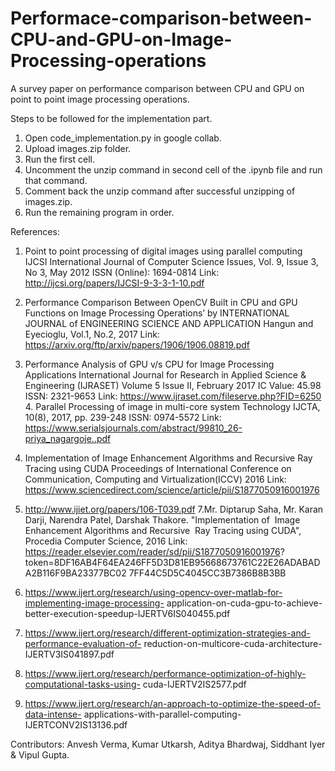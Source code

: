 # Performace-comparison-between-CPU-and-GPU-on-Image-Processing-operations
A survey paper on performance comparison between CPU and GPU on point to point image processing operations.

Steps to be followed for the implementation part.
1. Open code_implementation.py in google collab.
2. Upload images.zip folder.
3. Run the first cell.
4. Uncomment the unzip command in second cell of the .ipynb file and run that command.
5. Comment back the unzip command after successful unzipping of images.zip.
6. Run the remaining program in order.

References:
1. Point to point processing of digital images using parallel computing
IJCSI International Journal of Computer Science Issues, Vol. 9, Issue 3, No 3, May 2012 ISSN (Online): 1694-0814
Link: http://ijcsi.org/papers/IJCSI-9-3-3-1-10.pdf
2. Performance Comparison Between OpenCV Built in CPU and GPU Functions on Image Processing Operations’ by INTERNATIONAL JOURNAL of ENGINEERING SCIENCE AND APPLICATION Hangun and Eyecioglu, Vol.1, No.2, 2017
    Link: https://arxiv.org/ftp/arxiv/papers/1906/1906.08819.pdf
3. Performance Analysis of GPU v/s CPU for Image Processing Applications
International Journal for Research in Applied Science & Engineering (IJRASET)
Volume 5 Issue II, February 2017 IC Value: 45.98 ISSN: 2321-9653
Link: https://www.ijraset.com/fileserve.php?FID=6250 4. Parallel Processing of image in multi-core system
Technology
  IJCTA, 10(8), 2017, pp. 239-248 ISSN: 0974-5572
Link: https://www.serialsjournals.com/abstract/99810_26-priya_nagargoje..pdf
5. Implementation of Image Enhancement Algorithms and Recursive Ray Tracing using CUDA Proceedings of International Conference on Communication, Computing and Virtualization(ICCV) 2016
Link: https://www.sciencedirect.com/science/article/pii/S1877050916001976
6. http://www.ijiet.org/papers/106-T039.pdf
7.Mr. Diptarup Saha, Mr. Karan Darji, Narendra Patel, Darshak Thakore. "Implementation of  Image Enhancement Algorithms and Recursive 
Ray Tracing using CUDA", Procedia Computer Science, 2016
Link: https://reader.elsevier.com/reader/sd/pii/S1877050916001976? token=8DF16AB4F64EA246FF5D3D81EB95668673761C22E26ADABADA2B116F9BA23377BC02 7FF44C5D5C4045CC3B7386B8B3BB
8. https://www.ijert.org/research/using-opencv-over-matlab-for-implementing-image-processing- application-on-cuda-gpu-to-achieve-better-execution-speedup-IJERTV6IS040455.pdf 
9. https://www.ijert.org/research/different-optimization-strategies-and-performance-evaluation-of- reduction-on-multicore-cuda-architecture-IJERTV3IS041897.pdf
10. https://www.ijert.org/research/performance-optimization-of-highly-computational-tasks-using- cuda-IJERTV2IS2577.pdf
           
11. https://www.ijert.org/research/an-approach-to-optimize-the-speed-of-data-intense- applications-with-parallel-computing-IJERTCONV2IS13136.pdf

Contributors: Anvesh Verma, Kumar Utkarsh, Aditya Bhardwaj, Siddhant Iyer & Vipul Gupta.
